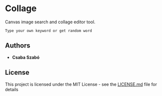 # Collage

Canvas image search and collage editor tool.

```
Type your own keyword or get random word
```

## Authors

* **Csaba Szabó**

## License

This project is licensed under the MIT License - see the [LICENSE.md](LICENSE.md) file for details

